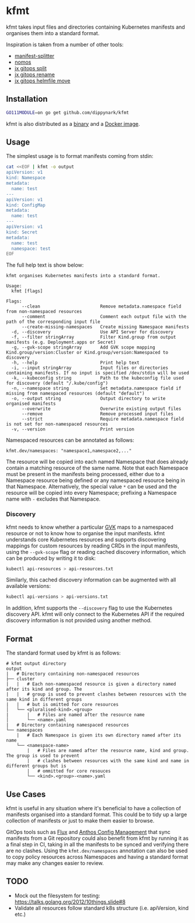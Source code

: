 # kfmt

kfmt takes input files and directories containing Kubernetes manifests and organises them into a
standard format.

Inspiration is taken from a number of other tools:

- [manifest-splitter](https://github.com/munnerz/manifest-splitter)
- [nomos](https://cloud.google.com/anthos-config-management/docs/how-to/nomos-command)
- [jx gitops split](https://github.com/jenkins-x/jx-gitops/blob/master/docs/cmd/jx-gitops_split.md)
- [jx gitops
  rename](https://github.com/jenkins-x/jx-gitops/blob/master/docs/cmd/jx-gitops_rename.md)
- [jx gitops helmfile
  move](https://github.com/jenkins-x/jx-gitops/blob/master/docs/cmd/jx-gitops_helmfile_move.md)

## Installation

```sh
GO111MODULE=on go get github.com/dippynark/kfmt
```

kfmt is also distributed as a [binary](https://github.com/dippynark/kfmt/releases) and a [Docker
image](https://hub.docker.com/repository/docker/dippynark/kfmt).

## Usage

The simplest usage is to format manifests coming from stdin:

```sh
cat <<EOF | kfmt -o output
apiVersion: v1
kind: Namespace
metadata:
  name: test
---
apiVersion: v1
kind: ConfigMap
metadata:
  name: test
---
apiVersion: v1
kind: Secret
metadata:
  name: test
  namespace: test
EOF
```

The full help text is show below:

```text
kfmt organises Kubernetes manifests into a standard format.

Usage:
  kfmt [flags]

Flags:
      --clean                       Remove metadata.namespace field from non-namespaced resources
      --comment                     Comment each output file with the path of the corresponding input file
      --create-missing-namespaces   Create missing Namespace manifests
  -d, --discovery                   Use API Server for discovery
  -f, --filter stringArray          Filter Kind.group from output manifests (e.g. Deployment.apps or Secret)
  -g, --gvk-scope stringArray       Add GVK scope mapping Kind.group/version:Cluster or Kind.group/version:Namespaced to discovery
  -h, --help                        Print help text
  -i, --input stringArray           Input files or directories containing manifests. If no input is specified /dev/stdin will be used
  -k, --kubeconfig string           Path to the kubeconfig file used for discovery (default "/.kube/config")
  -n, --namespace string            Set metadata.namespace field if missing from namespaced resources (default "default")
  -o, --output string               Output directory to write organised manifests
      --overwrite                   Overwrite existing output files
      --remove                      Remove processed input files
      --strict                      Require metadata.namespace field is not set for non-namespaced resources
  -v, --version                     Print version
```

Namespaced resources can be annotated as follows:

```
kfmt.dev/namespaces: "namespace1,namespace2,..."
```

The resource will be copied into each named Namespace that does already contain a matching resource
of the same name. Note that each Namespace must be present in the manifests being processed, either
due to a Namespace resource being defined or any namespaced resource being in that Namespace.
Alternatively, the special value `*` can be used and the resource will be copied into every
Namespace; prefixing a Namespace name with `-` excludes that Namespace.

### Discovery

kfmt needs to know whether a particular
[GVK](https://book.kubebuilder.io/cronjob-tutorial/gvks.html) maps to a namespaced resource or not
to know how to organise the input manifests. kfmt understands core Kubernetes resources and supports
discovering mappings for custom resources by reading CRDs in the input manifests, using the
`--gvk-scope` flag or reading cached discovery information, which can be produced by writing it to
disk:

```sh
kubectl api-resources > api-resources.txt
```

Similarly, this cached discovery information can be augmented with all available versions:

```sh
kubectl api-versions > api-versions.txt
```

In addition, kfmt supports the `--discovery` flag to use the Kubernetes discovery API. kfmt will
only connect to the Kubernetes API if the required discovery information is not provided using
another method.

## Format

The standard format used by kfmt is as follows:

```text
# kfmt output directory
output
|   # Directory containing non-namespaced resources
├── cluster
|   |   # Each non-namespaced resource is given a directory named after its kind and group. The
|   |   # group is used to prevent clashes between resources with the same kind in different groups
|   |   # but is omitted for core resources
│   └── <pluralised-kind>.<group>
|       |   # Files are named after the resource name
│       └── <name>.yaml
|   # Directory containing namespaced resources
└── namespaces
    |   # Each Namespace is given its own directory named after its name
    └── <namespace-name>
        |   # Files are named after the resource name, kind and group. The group is used to prevent
        |   # clashes between resources with the same kind and name in different groups but is
        |   # ommitted for core resouces
        └── <kind>.<group>-<name>.yaml
```

## Use Cases

kfmt is useful in any situation where it's beneficial to have a collection of manifests organised
into a standard format. This could be to tidy up a large collection of manifests or just to make
them easier to browse.

GitOps tools such as [Flux](https://github.com/fluxcd/flux2) and [Anthos Config
Management](https://cloud.google.com/anthos/config-management) that sync manifests from a Git
repository could also benefit from kfmt by running it as a final step in CI, taking in all the
manifests to be synced and verifying there are no clashes. Using the `kfmt.dev/namespaces`
annotation can also be used to copy policy resources across Namespaces and having a standard format
may make any changes easier to review.

## TODO

- Mock out the filesystem for testing: https://talks.golang.org/2012/10things.slide#8
- Validate all resources follow standard k8s structure (i.e. apiVersion, kind etc.)

